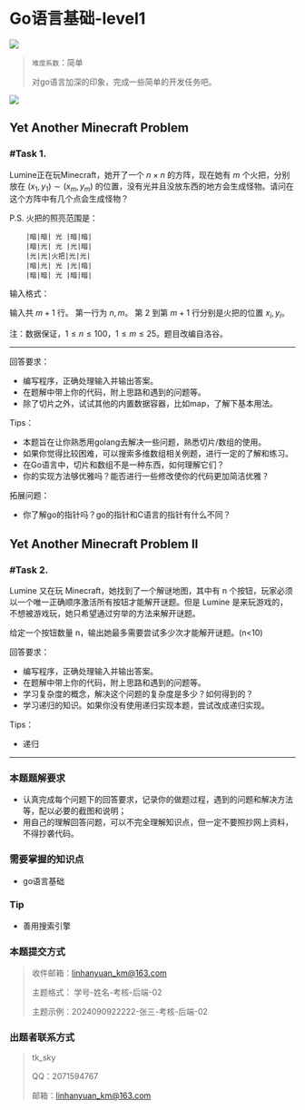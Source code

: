 # Go语言基础-level1
![](https://p.sda1.dev/22/3e67a9bb8199c4f48c0eae3162b2313a/Net305.png)

> `难度系数`：简单
>
> 对go语言加深的印象，完成一些简单的开发任务吧。

![](https://golang.google.cn/images/go_at_t_case_study_logo.png)

## Yet Another Minecraft Problem

### #Task 1.

Lumine正在玩Minecraft，她开了一个 $n \times n$ 的方阵，现在她有 $m$ 个火把，分别放在 $(x_1, y_1) \sim (x_m, y_m)$  的位置，没有光并且没放东西的地方会生成怪物。请问在这个方阵中有几个点会生成怪物？

P.S. 火把的照亮范围是：

```
    |暗|暗| 光 |暗|暗|
    |暗|光| 光 |光|暗|
    |光|光|火把|光|光|
    |暗|光| 光 |光|暗|
    |暗|暗| 光 |暗|暗|
```

输入格式：

输入共 $m + 1$ 行。 
第一行为 $n, m$。 
第 $2$ 到第 $m + 1$ 行分别是火把的位置 $x_i, y_i$。 

注：数据保证，$1 \le n \le 100$，$1 \leq m \leq 25$。题目改编自洛谷。

---

回答要求：

- 编写程序，正确处理输入并输出答案。
- 在题解中带上你的代码，附上思路和遇到的问题等。
- 除了切片之外，试试其他的内置数据容器，比如map，了解下基本用法。

Tips：

- 本题旨在让你熟悉用golang去解决一些问题，熟悉切片/数组的使用。
- 如果你觉得比较困难，可以搜索多维数组相关例题，进行一定的了解和练习。
- 在Go语言中，切片和数组不是一种东西，如何理解它们？
- 你的实现方法够优雅吗？能否进行一些修改使你的代码更加简洁优雅？

拓展问题：

- 你了解go的指针吗？go的指针和C语言的指针有什么不同？



## Yet Another Minecraft Problem II

### #Task 2.

Lumine 又在玩 Minecraft，她找到了一个解谜地图，其中有 n 个按钮，玩家必须以一个唯一正确顺序激活所有按钮才能解开谜题。但是 Lumine 是来玩游戏的，不想被游戏玩，她只希望通过穷举的方法来解开谜题。  

给定一个按钮数量 n，输出她最多需要尝试多少次才能解开谜题。(n<10)

回答要求：

- 编写程序，正确处理输入并输出答案。
- 在题解中带上你的代码，附上思路和遇到的问题等。
- 学习复杂度的概念，解决这个问题的复杂度是多少？如何得到的？
- 学习递归的知识。如果你没有使用递归实现本题，尝试改成递归实现。

Tips：

- 递归



---

### 本题题解要求

- 认真完成每个问题下的回答要求，记录你的做题过程，遇到的问题和解决方法等，配以必要的截图和说明；
- 用自己的理解回答问题，可以不完全理解知识点，但一定不要照抄网上资料，不得抄袭代码。

### 需要掌握的知识点

- go语言基础

### Tip

- 善用搜索引擎

### 本题提交方式

>  收件邮箱：linhanyuan_km@163.com
>
>  主题格式： 学号-姓名-考核-后端-02
>
>  主题示例：2024090922222-张三-考核-后端-02

### 出题者联系方式

> tk_sky
>
> QQ：2071594767
>
> 邮箱：linhanyuan_km@163.com